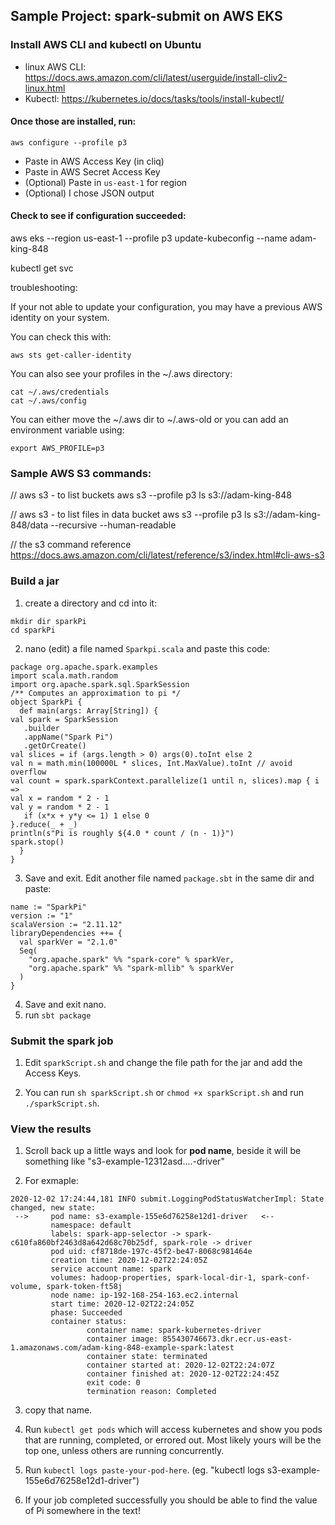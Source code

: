 ## Sample Project: spark-submit on AWS EKS

### Install AWS CLI and kubectl on Ubuntu

- linux AWS CLI: https://docs.aws.amazon.com/cli/latest/userguide/install-cliv2-linux.html
- Kubectl: https://kubernetes.io/docs/tasks/tools/install-kubectl/

#### Once those are installed, run:
```
aws configure --profile p3
```

- Paste in AWS Access Key (in cliq)
- Paste in AWS Secret Access Key
- (Optional) Paste in `us-east-1` for region
- (Optional) I chose JSON output

#### Check to see if configuration succeeded:
aws eks --region us-east-1 --profile p3 update-kubeconfig --name adam-king-848

kubectl get svc

troubleshooting: 

If your not able to update your configuration, you may have a previous AWS identity on your system.

You can check this with:
```
aws sts get-caller-identity
```

You can also see your profiles in the ~/.aws directory:
```
cat ~/.aws/credentials
cat ~/.aws/config
```

You can either move the ~/.aws dir to ~/.aws-old or you can add an environment variable using:
```
export AWS_PROFILE=p3
```

### Sample AWS S3 commands:
// aws s3 - to list buckets
aws s3 --profile p3 ls s3://adam-king-848

// aws s3 - to list files in data bucket
aws s3 --profile p3 ls s3://adam-king-848/data --recursive --human-readable

// the s3 command reference
https://docs.aws.amazon.com/cli/latest/reference/s3/index.html#cli-aws-s3  


### Build a jar 

1. create a directory and cd into it:
```
mkdir dir sparkPi
cd sparkPi
```
2. nano (edit) a file named `Sparkpi.scala` and paste this code:
```
package org.apache.spark.examples
import scala.math.random
import org.apache.spark.sql.SparkSession
/** Computes an approximation to pi */
object SparkPi {
  def main(args: Array[String]) {
val spark = SparkSession
   .builder
   .appName("Spark Pi")
   .getOrCreate()
val slices = if (args.length > 0) args(0).toInt else 2
val n = math.min(100000L * slices, Int.MaxValue).toInt // avoid overflow
val count = spark.sparkContext.parallelize(1 until n, slices).map { i =>
val x = random * 2 - 1
val y = random * 2 - 1
   if (x*x + y*y <= 1) 1 else 0
}.reduce(_ + _)
println(s"Pi is roughly ${4.0 * count / (n - 1)}")
spark.stop()
  }
}
```
3. Save and exit.  Edit another file named `package.sbt` in the same dir and paste:
```
name := "SparkPi"
version := "1"
scalaVersion := "2.11.12"
libraryDependencies ++= {
  val sparkVer = "2.1.0"
  Seq(
    "org.apache.spark" %% "spark-core" % sparkVer,
    "org.apache.spark" %% "spark-mllib" % sparkVer
  )
}
```
4. Save and exit nano.  
5. run `sbt package`

### Submit the spark job

1. Edit `sparkScript.sh` and change the file path for the jar and add the Access Keys.

2. You can run `sh sparkScript.sh` or `chmod +x sparkScript.sh` and run `./sparkScript.sh`.

### View the results 

1. Scroll back up a little ways and look for **pod name**, beside it will be something like "s3-example-12312asd....-driver"

2. For exmaple:
```            
2020-12-02 17:24:44,181 INFO submit.LoggingPodStatusWatcherImpl: State changed, new state:
 -->     pod name: s3-example-155e6d76258e12d1-driver   <--
         namespace: default
         labels: spark-app-selector -> spark-c610fa860bf2463d8a642d68c70b25df, spark-role -> driver
         pod uid: cf8718de-197c-45f2-be47-8068c981464e
         creation time: 2020-12-02T22:24:05Z
         service account name: spark
         volumes: hadoop-properties, spark-local-dir-1, spark-conf-volume, spark-token-ft58j
         node name: ip-192-168-254-163.ec2.internal
         start time: 2020-12-02T22:24:05Z
         phase: Succeeded
         container status:
                 container name: spark-kubernetes-driver
                 container image: 855430746673.dkr.ecr.us-east-1.amazonaws.com/adam-king-848-example-spark:latest
                 container state: terminated
                 container started at: 2020-12-02T22:24:07Z
                 container finished at: 2020-12-02T22:24:45Z
                 exit code: 0
                 termination reason: Completed 
```

3. copy that name.

4. Run `kubectl get pods` which will access kubernetes and show you pods that are running, completed, or errored out.  Most likely yours will be the top one, unless others are running concurrently.

5. Run `kubectl logs paste-your-pod-here`.  (eg. "kubectl logs s3-example-155e6d76258e12d1-driver")

6. If your job completed successfully you should be able to find the value of Pi somewhere in the text! 


